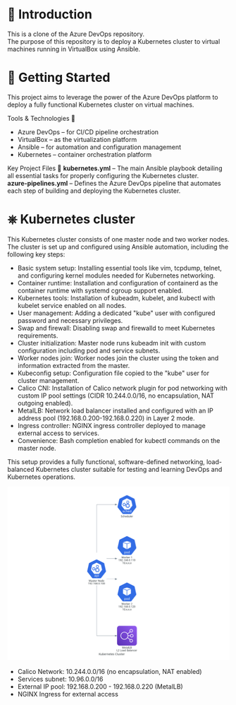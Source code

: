 # 🚀 Introduction 
This is a clone of the Azure DevOps repository.  
The purpose of this repository is to deploy a Kubernetes cluster to virtual machines running in VirtualBox using Ansible.

# 🔨 Getting Started
This project aims to leverage the power of the Azure DevOps platform to deploy a fully functional Kubernetes cluster on virtual machines.

Tools & Technologies 🔧
- Azure DevOps – for CI/CD pipeline orchestration
- VirtualBox – as the virtualization platform
- Ansible – for automation and configuration management
- Kubernetes – container orchestration platform

Key Project Files 📁
**kubernetes.yml** – The main Ansible playbook detailing all essential tasks for properly configuring the Kubernetes cluster.  
**azure-pipelines.yml** – Defines the Azure DevOps pipeline that automates each step of building and deploying the Kubernetes cluster.

# ⎈ Kubernetes cluster
This Kubernetes cluster consists of one master node and two worker nodes. The cluster is set up and configured using Ansible automation, including the following key steps:  
- Basic system setup: Installing essential tools like vim, tcpdump, telnet, and configuring kernel modules needed for Kubernetes networking.
- Container runtime: Installation and configuration of containerd as the container runtime with systemd cgroup support enabled.
- Kubernetes tools: Installation of kubeadm, kubelet, and kubectl with kubelet service enabled on all nodes.
- User management: Adding a dedicated "kube" user with configured password and necessary privileges.
- Swap and firewall: Disabling swap and firewalld to meet Kubernetes requirements.
- Cluster initialization: Master node runs kubeadm init with custom configuration including pod and service subnets.
- Worker nodes join: Worker nodes join the cluster using the token and information extracted from the master.
- Kubeconfig setup: Configuration file copied to the "kube" user for cluster management.
- Calico CNI: Installation of Calico network plugin for pod networking with custom IP pool settings (CIDR 10.244.0.0/16, no encapsulation, NAT outgoing enabled).
- MetalLB: Network load balancer installed and configured with an IP address pool (192.168.0.200-192.168.0.220) in Layer 2 mode.
- Ingress controller: NGINX ingress controller deployed to manage external access to services.
- Convenience: Bash completion enabled for kubectl commands on the master node.

This setup provides a fully functional, software-defined networking, load-balanced Kubernetes cluster suitable for testing and learning DevOps and Kubernetes operations.

![Kubernetes cluster architecture diagram](kubernetes_cluster.png)

- Calico Network: 10.244.0.0/16 (no encapsulation, NAT enabled)
- Services subnet: 10.96.0.0/16
- External IP pool: 192.168.0.200 - 192.168.0.220 (MetalLB)
- NGINX Ingress for external access

